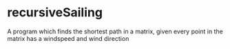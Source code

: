 # recursiveSailing
A program which finds the shortest path in a matrix, given every point in the matrix has a windspeed and wind direction
